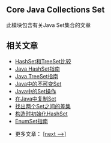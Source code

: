 ## Core Java Collections Set

此模块包含有关Java Set集合的文章

## 相关文章

+ [HashSet和TreeSet比较](docs/HashSet和TreeSet比较.md)
+ [Java HashSet指南](docs/Java-HashSet指南.md)
+ [Java TreeSet指南](docs/Java-TreeSet指南.md)
+ [Java中的不可变Set](docs/Java中的不可变Set.md)
+ [Java中的Set操作](docs/Java中的Set操作.md)
+ [在Java中复制Set](docs/在Java中复制Set.md)
+ [找出两个Set之间的差集](docs/找出两个Set之间的差集.md)
+ [构造时初始化HashSet](docs/构造时初始化HashSet.md)
+ [EnumSet指南](docs/EnumSet指南.md)

- 更多文章： [[next -->]](../java-collections-set-2/README.md)